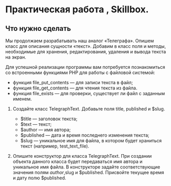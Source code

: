 # Практическая работа , Skillbox.

 ## Что нужно сделать
 
Мы продолжаем разрабатывать наш аналог «Телеграфа». Опишем класс для описания сущности «текст». Добавим в класс поля и методы, необходимые для хранения, редактирования, удаления и вывода текста на экран.  

Для успешной реализации программы вам потребуется познакомиться со встроенными функциями PHP для работы с файловой системой:

  + функция file_put_contents — для записи текста в файл;
  + функция file_get_contents — для чтения текста из файла. 
  + функция file_exists — для проверки, существует ли файл с заданным именем. 

1. Создайте класс TelegraphText.
    Добавьте поля title, published и $slug.
   *  $title — заголовок текста;
   *  $text — текст;
   *  $author — имя автора;
   *  $published — дата и время последнего изменения текста;
   *  $slug — уникальное имя для файла, в котором будет храниться текст (например, test_text_file).

2. Опишите конструктор для класса TelegraphText. При создании объекта данного класса будет передаваться имя автора и уникальное имя файла. В конструкторе задайте             соответствующие значения полям $author,$slug и $published. Присвойте текущее время и дату полю $published. 
